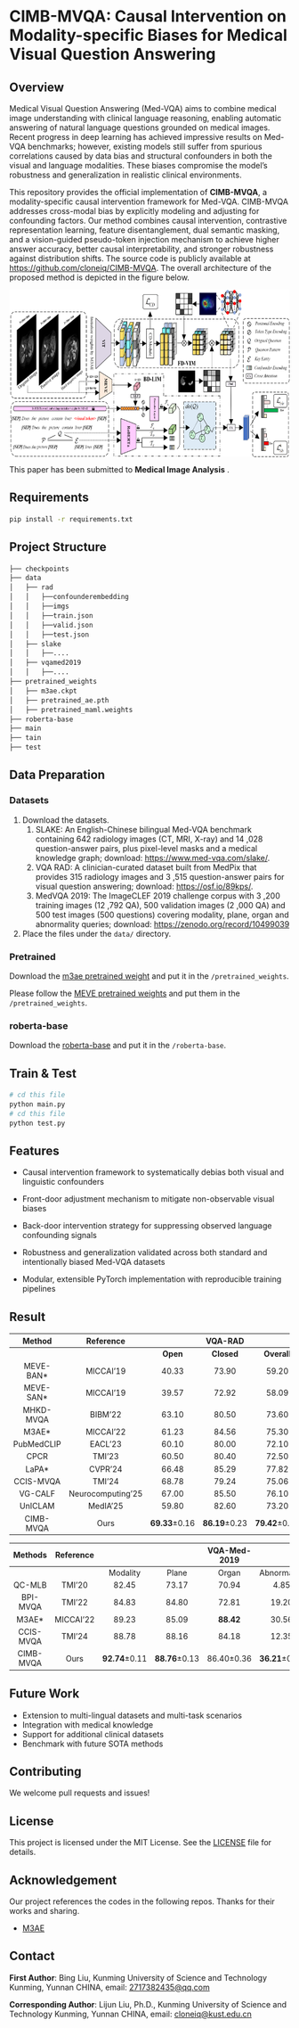 # CIMB-MVQA: Causal Intervention on Modality-specific Biases for Medical Visual Question Answering

## Overview

Medical Visual Question Answering (Med-VQA) aims to combine medical image understanding with clinical language reasoning, enabling automatic answering of natural language questions grounded on medical images. Recent progress in deep learning has achieved impressive results on Med-VQA benchmarks; however, existing models still suffer from spurious correlations caused by data bias and structural confounders in both the visual and language modalities. These biases compromise the model’s robustness and generalization in realistic clinical environments.

This repository provides the official implementation of **CIMB-MVQA**, a modality-specific causal intervention framework for Med-VQA. CIMB-MVQA addresses cross-modal bias by explicitly modeling and adjusting for confounding factors. Our method combines causal intervention, contrastive representation learning, feature disentanglement, dual semantic masking, and a vision-guided pseudo-token injection mechanism to achieve higher answer accuracy, better causal interpretability, and stronger robustness against distribution shifts. The source code is publicly available at https://github.com/cloneiq/CIMB-MVQA. The overall architecture of the proposed method is depicted in the figure below.

<div  align="center">    
<img src="./imgs/main_structure.png" 
width = "700" height = "300" 
alt="1" align=center />
</div>

This paper has been submitted to **Medical Image Analysis** .

## Requirements
```bash
pip install -r requirements.txt 
```

## Project Structure
```bash
├── checkpoints
├── data
│   ├── rad
│   │   ├──confounderembedding
│   │   ├──imgs
│   │   ├──train.json
│   │   ├──valid.json
│   │   ├──test.json
│   ├── slake
│   │   ├──....
│   ├── vqamed2019
│   │   ├──....
├── pretrained_weights
│   ├── m3ae.ckpt
│   ├── pretrained_ae.pth
│   ├── pretrained_maml.weights
├── roberta-base
├── main
├── tain
├── test
```
## Data Preparation

### Datasets

1. Download the datasets.
   1. SLAKE: An English-Chinese bilingual Med-VQA benchmark containing 642 radiology images (CT, MRI, X-ray) and 14 ,028 question-answer pairs, plus pixel-level masks and a medical knowledge graph; download: https://www.med-vqa.com/slake/.
   2. VQA RAD: A clinician-curated dataset built from MedPix that provides 315 radiology images and 3 ,515 question-answer pairs for visual question answering; download: https://osf.io/89kps/.  
   3. MedVQA 2019: The ImageCLEF 2019 challenge corpus with 3 ,200 training images (12 ,792 QA), 500 validation images (2 ,000 QA) and 500 test images (500 questions) covering modality, plane, organ and abnormality queries; download: https://zenodo.org/record/10499039
2. Place the files under the `data/` directory.

### Pretrained
Download the [m3ae pretrained weight](https://drive.google.com/drive/folders/1b3_kiSHH8khOQaa7pPiX_ZQnUIBxeWWn) and put it in the `/pretrained_weights`.

Please follow the [MEVE pretrained weights](https://github.com/aioz-ai/MICCAI19-MedVQA) and put them in the `/pretrained_weights`.

### roberta-base
Download the [roberta-base](https://drive.google.com/drive/folders/1ouRx5ZAi98LuS6QyT3hHim9Uh7R1YY1H) and put it in the `/roberta-base`.


## Train & Test

```bash
# cd this file 
python main.py
# cd this file
python test.py
```

## Features

- Causal intervention framework to systematically debias both visual and linguistic confounders

- Front-door adjustment mechanism to mitigate non-observable visual biases

- Back-door intervention strategy for suppressing observed language confounding signals

- Robustness and generalization validated across both standard and intentionally biased Med-VQA datasets

- Modular, extensible PyTorch implementation with reproducible training pipelines

## Result

| Method     | Reference |           | VQA-RAD    |             |           | SLAKE      |             |
|:-------------------:|:----------:|:-----:|:------:|:-------:|:-----:|:------:|:-------:|
|               |       | **Open** | **Closed** | **Overall** | **Open** | **Closed** | **Overall** |
| MEVE-BAN*  |     MICCAI’19     |     40.33      |     73.90      |     59.20      |     75.19      |     81.49      |     77.66      |
| MEVE-SAN*  |     MICCAI’19     |     39.57      |     72.92      |     58.09      |     74.57      |     77.88      |     75.87      |
| MHKD-MVQA  |      BIBM’22      |     63.10      |     80.50      |     73.60      |       -        |       -        |       -        |
|   M3AE*    |     MICCAI’22     |     61.23      |     84.56      |     75.30      |     79.83      |     86.30      |     82.37      |
| PubMedCLIP |      EACL’23      |     60.10      |     80.00      |     72.10      |     78.40      |     82.50      |     80.10      |
|    CPCR    |      TMI’23       |     60.50      |     80.40      |     72.50      |     80.50      |     84.10      |     81.90      |
|   LaPA*    |      CVPR’24      |     66.48      |     85.29      |     77.82      |     79.84      |     86.53      |     82.46      |
| CCIS-MVQA  |      TMI’24       |     68.78      |     79.24      |     75.06      |     80.12      |     86.72      |     84.08      |
|  VG-CALF   | Neurocomputing’25 |     67.00      |     85.50      |     76.10      |     81.40      |     83.80      |     83.30      |
|  UnICLAM   |     MedIA’25      |     59.80      |     82.60      |     73.20      |     81.10      |     85.70      |     83.10      |
| CIMB-MVQA  |       Ours        | **69.33**±0.16 | **86.19**±0.23 | **79.42**±0.21 | **82.08**±0.08 | **89.42**±0.13 | **85.09**±0.18 |

|  Methods  | Reference |                |                | VQA-Med-2019 |                |                |
| :-------: | :-------: | :------------: | :------------: | :----------: | :------------: | :------------: |
|           |           |    Modality    |     Plane      |    Organ     |  Abnormality   |      All       |
|  QC-MLB   |  TMI’20   |     82.45      |     73.17      |    70.94     |      4.85      |     57.85      |
| BPI-MVQA  |  TMI’22   |     84.83      |     84.80      |    72.81     |     19.20      |     65.41      |
|   M3AE*   | MICCAI’22 |     89.23      |     85.09      |  **88.42**   |     30.56      |     78.26      |
| CCIS-MVQA |  TMI’24   |     88.78      |     88.16      |    84.18     |     12.35      |     68.37      |
| CIMB-MVQA |   Ours    | **92.74**±0.11 | **88.76**±0.13 |  86.40±0.36  | **36.21**±0.27 | **80.27**±0.32 |

## Future Work

-  Extension to multi-lingual datasets and multi-task scenarios
- Integration with medical knowledge  
- Support for additional clinical datasets
- Benchmark with future SOTA methods

## Contributing

We welcome pull requests and issues!

## License

This project is licensed under the MIT License. See the [LICENSE](https://opensource.org/license/MIT) file for details.

## Acknowledgement

Our project references the codes in the following repos. Thanks for their works and sharing.
* [M3AE](https://github.com/zhjohnchan/M3AE)

## Contact

**First Author**: Bing Liu, Kunming University of Science and Technology Kunming, Yunnan CHINA, email: 2717382435@qq.com

**Corresponding Author**: Lijun Liu, Ph.D., Kunming University of Science and Technology Kunming, Yunnan CHINA, email: cloneiq@kust.edu.cn


